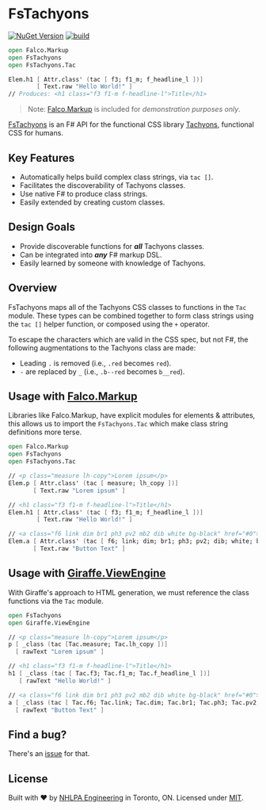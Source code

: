 # FsTachyons

[![NuGet Version](https://img.shields.io/nuget/v/FsTachyons.svg)](https://www.nuget.org/packages/FsTachyons)
[![build](https://github.com/nhlpa/FsTachyons/actions/workflows/build.yml/badge.svg)](https://github.com/nhlpa/FsTachyons/actions/workflows/build.yml)

```fsharp
open Falco.Markup
open FsTachyons
open FsTachyons.Tac

Elem.h1 [ Attr.class' (tac [ f3; f1_m; f_headline_l ])]
        [ Text.raw "Hello World!" ]
// Produces: <h1 class="f3 f1-m f-headline-l">Title</h1>
```

> Note: [Falco.Markup](https://github.com/pimbrouwers/Falco.Markup) is included for _demonstration purposes only_.

[FsTachyons](https://github.com/nhlpa/FsTachyons) is an F# API for the functional CSS library [Tachyons](https://tachyons.io/), functional CSS for humans.

## Key Features

- Automatically helps build complex class strings, via `tac []`.
- Facilitates the discoverability of Tachyons classes.
- Use native F# to produce class strings.
- Easily extended by creating custom classes.

## Design Goals

- Provide discoverable functions for **_all_** Tachyons classes.
- Can be integrated into **_any_** F# markup DSL.
- Easily learned by someone with knowledge of Tachyons.

## Overview

FsTachyons maps all of the Tachyons CSS classes to functions in the `Tac` module. These types can be combined together to form class strings using the `tac []` helper function, or composed using the `+` operator.

To escape the characters which are valid in the CSS spec, but not F#, the following augmentations to the Tachyons class are made:
- Leading `.` is removed (i.e., `.red` becomes `red`).
- `-` are replaced by `_` (i.e., `.b--red` becomes `b__red`).

## Usage with [Falco.Markup](https://github.com/pimbrouwers/Falco.Markup)

Libraries like Falco.Markup, have explicit modules for elements & attributes, this allows us to import the `FsTachyons.Tac` which make class string definitions more terse.

```fsharp
open Falco.Markup
open FsTachyons
open FsTachyons.Tac

// <p class="measure lh-copy">Lorem ipsum</p>
Elem.p [ Attr.class' (tac [ measure; lh_copy ])]
       [ Text.raw "Lorem ipsum" ]

// <h1 class="f3 f1-m f-headline-l">Title</h1>
Elem.h1 [ Attr.class' (tac [ f3; f1_m; f_headline_l ])]
        [ Text.raw "Hello World!" ]

// <a class="f6 link dim br1 ph3 pv2 mb2 dib white bg-black" href="#0">Button Text</a>
Elem.a [ Attr.class' (tac [ f6; link; dim; br1; ph3; pv2; dib; white; bg_black ]) ]
       [ Text.raw "Button Text" ]
```

## Usage with [Giraffe.ViewEngine](https://github.com/giraffe-fsharp/Giraffe.ViewEngine)

With Giraffe's approach to HTML generation, we must reference the class functions via the `Tac` module.

```fsharp
open FsTachyons
open Giraffe.ViewEngine

// <p class="measure lh-copy">Lorem ipsum</p>
p [ _class (tac [Tac.measure; Tac.lh_copy ])]
  [ rawText "Lorem ipsum" ]

// <h1 class="f3 f1-m f-headline-l">Title</h1>
h1 [ _class (tac [ Tac.f3; Tac.f1_m; Tac.f_headline_l ])]
   [ rawText "Hello World!" ]

// <a class="f6 link dim br1 ph3 pv2 mb2 dib white bg-black" href="#0">Button Text</a>
a [ _class (tac [ Tac.f6; Tac.link; Tac.dim; Tac.br1; Tac.ph3; Tac.pv2; Tac.dib; Tac.white; Tac.bg_black ]) ]
  [ rawText "Button Text" ]
```

## Find a bug?

There's an [issue](https://github.com/nhlpa/FsTachyons/issues) for that.

## License

Built with ♥ by [NHLPA Engineering](https://github.com/nhlpa) in Toronto, ON. Licensed under [MIT](https://github.com/nhlpa/Falco.Markup/blob/master/LICENSE).